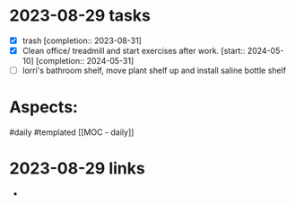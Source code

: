 
# 2023-08-29 tasks

- [x] trash  [completion:: 2023-08-31]
- [x] Clean office/ treadmill and start exercises after work.  [start:: 2024-05-10]  [completion:: 2024-05-31]
- [ ] lorri's bathroom shelf, move plant shelf up and install saline bottle shelf

# Aspects:
#daily #templated
[[MOC - daily]]

# 2023-08-29 links
- 


